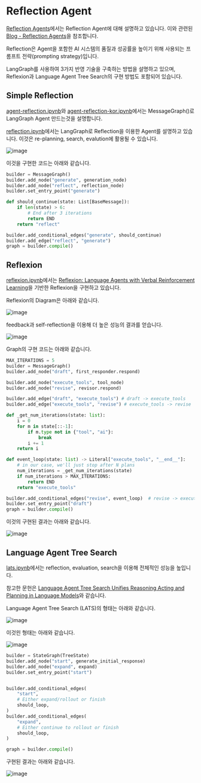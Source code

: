 # Reflection Agent

[Reflection Agents](https://www.youtube.com/watch?v=v5ymBTXNqtk)에서는 Reflection Agent에 대해 설명하고 있습니다. 이와 관련된 [Blog - Reflection Agents](https://blog.langchain.dev/reflection-agents/)을 참조합니다. 

Reflection은 Agent을 포함한 AI 시스템의 품질과 성공률을 높이기 위해 사용되는 프롬프트 전략(prompting strategy)입니다. 

LangGraph를 사용하여 3가지 반영 기술을 구축하는 방법을 설명하고 있으며, Reflexion과 Language Agent Tree Search의 구현 방법도 포함되어 있습니다. 

## Simple Reflection

[agent-reflection.ipynb](./agent/agent-reflection.ipynb)와 [agent-reflection-kor.ipynb](./agent/agent-reflection-kor.ipynb)에서는 MessageGraph()로 LangGraph Agent 만드는것을 설명합니다.

[reflection.ipynb](https://github.com/langchain-ai/langgraph/blob/main/examples/reflection/reflection.ipynb)에서는 LangGraph로 Reflection을 이용한 Agent를 설명하고 있습니다. 이것은 re-planning, search, evalution에 활용될 수 있습니다. 

![image](https://github.com/kyopark2014/llm-agent/assets/52392004/7ceb3d72-7fc3-4939-bdd0-f0260121e498)

이것을 구현한 코드는 아래와 같습니다.

```python
builder = MessageGraph()
builder.add_node("generate", generation_node)
builder.add_node("reflect", reflection_node)
builder.set_entry_point("generate")

def should_continue(state: List[BaseMessage]):
    if len(state) > 6:
        # End after 3 iterations
        return END
    return "reflect"

builder.add_conditional_edges("generate", should_continue)
builder.add_edge("reflect", "generate")
graph = builder.compile()
```

## Reflexion

[reflexion.ipynb](https://github.com/langchain-ai/langgraph/blob/main/examples/reflexion/reflexion.ipynb?ref=blog.langchain.dev)에서는 [Reflexion: Language Agents with Verbal Reinforcement Learning](https://arxiv.org/pdf/2303.11366)을 기반한 Reflexion을 구현하고 있습니다.

Reflexion의 Diagram은 아래와 같습니다. 

![image](https://github.com/kyopark2014/llm-agent/assets/52392004/469174cb-5ae9-444f-a19c-68261bab65dd)

feedback과 self-reflection을 이용해 더 높은 성능의 결과를 얻습니다. 

![image](https://github.com/kyopark2014/llm-agent/assets/52392004/fcaab550-b7ec-4edb-9fcf-576135075391)

Graph의 구현 코드는 아래와 같습니다. 

```python
MAX_ITERATIONS = 5
builder = MessageGraph()
builder.add_node("draft", first_responder.respond)

builder.add_node("execute_tools", tool_node)
builder.add_node("revise", revisor.respond)

builder.add_edge("draft", "execute_tools") # draft -> execute_tools
builder.add_edge("execute_tools", "revise") # execute_tools -> revise

def _get_num_iterations(state: list):
    i = 0
    for m in state[::-1]:
        if m.type not in {"tool", "ai"}:
            break
        i += 1
    return i

def event_loop(state: list) -> Literal["execute_tools", "__end__"]:
    # in our case, we'll just stop after N plans
    num_iterations = _get_num_iterations(state)
    if num_iterations > MAX_ITERATIONS:
        return END
    return "execute_tools"

builder.add_conditional_edges("revise", event_loop)  # revise -> execute_tools OR end
builder.set_entry_point("draft")
graph = builder.compile()
```

이것의 구현된 결과는 아래와 같습니다.

![image](https://github.com/kyopark2014/llm-agent/assets/52392004/00f6d691-1b19-4fa9-9d1a-6049698d9d00)

## Language Agent Tree Search

[lats.ipynb](https://github.com/langchain-ai/langgraph/blob/main/examples/lats/lats.ipynb?ref=blog.langchain.dev)에서는 reflection, evaluation, search을 이용해 전체적인 성능을 높입니다.

참고한 문헌은 [Language Agent Tree Search Unifies Reasoning Acting and Planning in Language Models](https://arxiv.org/pdf/2310.04406)와 같습니다. 

Language Agent Tree Search (LATS)의 형태는 아래와 같습니다. 

![image](https://github.com/kyopark2014/llm-agent/assets/52392004/09f9f7d1-bab2-4609-8ae5-dbe980b366fb)


이것읜 형태는 아래와 같습니다.

![image](https://github.com/kyopark2014/llm-agent/assets/52392004/92c34cf9-c3a2-4890-bd16-2856ebfde42a)

```python
builder = StateGraph(TreeState)
builder.add_node("start", generate_initial_response)
builder.add_node("expand", expand)
builder.set_entry_point("start")


builder.add_conditional_edges(
    "start",
    # Either expand/rollout or finish
    should_loop,
)
builder.add_conditional_edges(
    "expand",
    # Either continue to rollout or finish
    should_loop,
)

graph = builder.compile()
````

구현된 결과는 아래와 같습니다. 

![image](https://github.com/kyopark2014/llm-agent/assets/52392004/bf61e626-638d-4e02-9835-5909822ae914)
